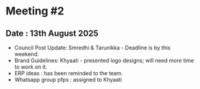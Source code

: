 # Meeting #2
## Date : 13th August 2025

- Council Post Update: Smredhi & Tarunikka - Deadline is by this weekend.
- Brand Guidelines: Khyaati - presented logo designs; will need more time to work on it.
- ERP ideas : has been reminded to the team.
- Whatsapp group pfps : assigned to Khyaati
